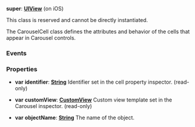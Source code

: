 **super**: **[UIView](UIView.md)** (on iOS)

This class is reserved and cannot be directly instantiated.

The CarouselCell class defines the attributes and behavior of the cells that appear in Carousel controls.

### Events



### Properties

* **var** **identifier**: **[String](../gravity/string.md)**
Identifier set in the cell property inspector. \(read-only\)

* **var** **customView**: **[CustomView](CustomView.md)**
Custom view template set in the Carousel inspector. \(read-only\)

* **var** **objectName**: **[String](../gravity/string.md)**
The name of the object.





